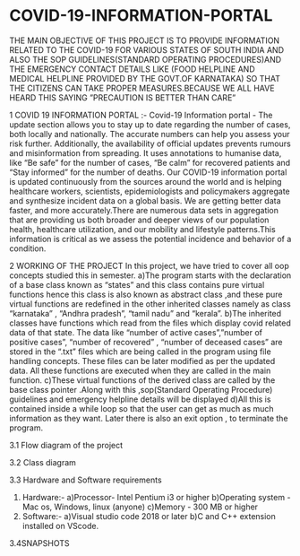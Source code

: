 # COVID-19-INFORMATION-PORTAL
THE MAIN OBJECTIVE OF THIS PROJECT IS TO PROVIDE INFORMATION  RELATED TO THE COVID-19 FOR VARIOUS STATES OF SOUTH INDIA AND ALSO THE SOP GUIDELINES(STANDARD OPERATING PROCEDURES)AND THE EMERGENCY CONTACT DETAILS LIKE (FOOD HELPLINE AND MEDICAL HELPLINE PROVIDED BY THE GOVT.OF KARNATAKA) SO THAT THE CITIZENS CAN  TAKE PROPER MEASURES.BECAUSE WE ALL  HAVE HEARD THIS SAYING    ”PRECAUTION IS BETTER THAN CARE”

1 COVID 19 INFORMATION PORTAL :-
Covid-19 Information portal - The update section allows you to stay up to date regarding the number of cases, both locally and nationally. The accurate numbers can help you assess your risk further. Additionally, the availability of official updates prevents rumours and misinformation from spreading.
It uses annotations to humanise data, like “Be safe” for the number of cases, “Be calm” for recovered patients and “Stay informed” for the number of deaths.
Our COVID-19 information portal is updated continuously from the sources around the world and is helping healthcare workers, scientists, epidemiologists and policymakers aggregate and synthesize incident data on a global basis.
We are getting better data faster, and more accurately.There are numerous data sets in aggregation that are providing us both broader and deeper views of our population health, healthcare utilization, and our mobility and lifestyle patterns.This information is critical as we assess the potential incidence and behavior of a condition.


2 WORKING OF THE PROJECT
In this project, we have tried to cover all oop concepts studied this in semester. 
a)The program starts with the declaration of a base class known as “states” and this class contains  pure virtual functions hence this class is also known as abstract class ,and these pure virtual functions are redefined in the other inherited classes namely as class “karnataka” , “Andhra pradesh”, “tamil nadu” and “kerala”.
b)The inherited classes have functions which read from the files which display covid related data of that state. The data like “number of active cases”,”number of positive cases”, “number of recovered” , “number of deceased cases” are stored in the “.txt” files which are being called in the program using file handling concepts. These files can be later modified as per the updated data. All these functions are executed when they are called in the main function. 
c)These virtual functions  of the derived class are called by the base class pointer .Along with this ,sop(Standard Operating Procedure) guidelines and emergency helpline details  will be displayed 
d)All this is contained inside a while loop so that the user can get as much as much information as they want. Later there is also an exit option , to terminate the program.


3.1 Flow diagram of the project


 





3.2 Class diagram

 

3.3 Hardware and Software requirements
1.	Hardware:-
 	     a)Processor- Intel Pentium i3 or higher
	     b)Operating system - Mac os, Windows, linux (anyone)
	     c)Memory - 300 MB or higher
2.	Software:-
	     a)Visual studio code 2018 or later
	     b)C and C++ extension installed on VScode.


3.4SNAPSHOTS



  

 




	 

 
         
